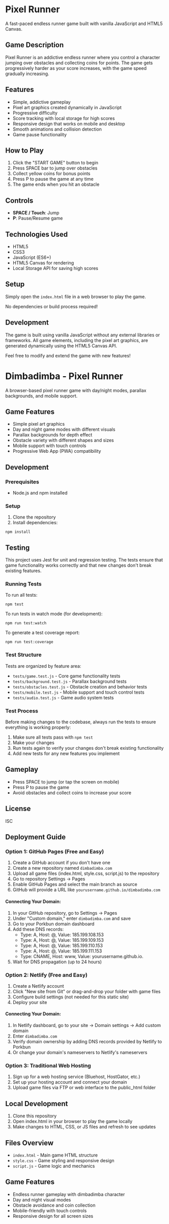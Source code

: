 # Pixel Runner

A fast-paced endless runner game built with vanilla JavaScript and HTML5 Canvas.

## Game Description

Pixel Runner is an addictive endless runner where you control a character jumping over obstacles and collecting coins for points. The game gets progressively harder as your score increases, with the game speed gradually increasing.

## Features

- Simple, addictive gameplay
- Pixel art graphics created dynamically in JavaScript
- Progressive difficulty
- Score tracking with local storage for high scores
- Responsive design that works on mobile and desktop
- Smooth animations and collision detection
- Game pause functionality

## How to Play

1. Click the "START GAME" button to begin
2. Press SPACE bar to jump over obstacles
3. Collect yellow coins for bonus points
4. Press P to pause the game at any time
5. The game ends when you hit an obstacle

## Controls

- **SPACE / Touch**: Jump
- **P**: Pause/Resume game

## Technologies Used

- HTML5
- CSS3
- JavaScript (ES6+)
- HTML5 Canvas for rendering
- Local Storage API for saving high scores

## Setup

Simply open the `index.html` file in a web browser to play the game.

No dependencies or build process required!

## Development

The game is built using vanilla JavaScript without any external libraries or frameworks. All game elements, including the pixel art graphics, are generated dynamically using the HTML5 Canvas API.

Feel free to modify and extend the game with new features!

# Dimbadimba - Pixel Runner

A browser-based pixel runner game with day/night modes, parallax backgrounds, and mobile support.

## Game Features

- Simple pixel art graphics
- Day and night game modes with different visuals
- Parallax backgrounds for depth effect
- Obstacle variety with different shapes and sizes
- Mobile support with touch controls
- Progressive Web App (PWA) compatibility

## Development

### Prerequisites

- Node.js and npm installed

### Setup

1. Clone the repository
2. Install dependencies:

```
npm install
```

## Testing

This project uses Jest for unit and regression testing. The tests ensure that game functionality works correctly and that new changes don't break existing features.

### Running Tests

To run all tests:

```
npm test
```

To run tests in watch mode (for development):

```
npm run test:watch
```

To generate a test coverage report:

```
npm run test:coverage
```

### Test Structure

Tests are organized by feature area:

- `tests/game.test.js` - Core game functionality tests
- `tests/background.test.js` - Parallax background tests
- `tests/obstacles.test.js` - Obstacle creation and behavior tests
- `tests/mobile.test.js` - Mobile support and touch control tests
- `tests/audio.test.js` - Game audio system tests

### Test Process

Before making changes to the codebase, always run the tests to ensure everything is working properly:

1. Make sure all tests pass with `npm test`
2. Make your changes
3. Run tests again to verify your changes don't break existing functionality
4. Add new tests for any new features you implement

## Gameplay

- Press SPACE to jump (or tap the screen on mobile)
- Press P to pause the game
- Avoid obstacles and collect coins to increase your score

## License

ISC

## Deployment Guide

### Option 1: GitHub Pages (Free and Easy)

1. Create a GitHub account if you don't have one
2. Create a new repository named `dimbadimba.com`
3. Upload all game files (index.html, style.css, script.js) to the repository
4. Go to repository Settings → Pages
5. Enable GitHub Pages and select the main branch as source
6. GitHub will provide a URL like `yourusername.github.io/dimbadimba.com`

#### Connecting Your Domain:
1. In your GitHub repository, go to Settings → Pages
2. Under "Custom domain," enter `dimbadimba.com` and save
3. Go to your Porkbun domain dashboard
4. Add these DNS records:
   - Type: A, Host: @, Value: 185.199.108.153
   - Type: A, Host: @, Value: 185.199.109.153
   - Type: A, Host: @, Value: 185.199.110.153
   - Type: A, Host: @, Value: 185.199.111.153
   - Type: CNAME, Host: www, Value: yourusername.github.io.
5. Wait for DNS propagation (up to 24 hours)

### Option 2: Netlify (Free and Easy)

1. Create a Netlify account
2. Click "New site from Git" or drag-and-drop your folder with game files
3. Configure build settings (not needed for this static site)
4. Deploy your site

#### Connecting Your Domain:
1. In Netlify dashboard, go to your site → Domain settings → Add custom domain
2. Enter `dimbadimba.com`
3. Verify domain ownership by adding DNS records provided by Netlify to Porkbun
4. Or change your domain's nameservers to Netlify's nameservers

### Option 3: Traditional Web Hosting

1. Sign up for a web hosting service (Bluehost, HostGator, etc.)
2. Set up your hosting account and connect your domain
3. Upload game files via FTP or web interface to the public_html folder

## Local Development

1. Clone this repository
2. Open index.html in your browser to play the game locally
3. Make changes to HTML, CSS, or JS files and refresh to see updates

## Files Overview

- `index.html` - Main game HTML structure
- `style.css` - Game styling and responsive design
- `script.js` - Game logic and mechanics

## Game Features

- Endless runner gameplay with dimbadimba character
- Day and night visual modes
- Obstacle avoidance and coin collection
- Mobile-friendly with touch controls
- Responsive design for all screen sizes 